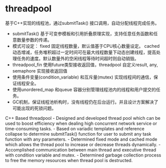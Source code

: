 # threadpool

基于C++实现的线程池，通过submitTask() 接口调用，自动分配线程完成任务。
  - submitTask() 基于可变参模板和引用折叠原理实现，支持任意任务函数和任意数量参数的传递。
  - 模式可设定：
        fixed 固定线程数量，默认值基于CPU核心数量设定。
        cached 动态增减，任务堆积超过一定时间可在最大线程数量下动态创建线程，提高处理任务的速度。默认数量外的空闲线程等待时间超时则自动销毁。
  - threadpool_fin 使用future类型接收返回值，threadpool 自定义result, any, semaphore 实现接收返回值
  - 使用条件变量(condition_variable) 和互斥量(mutex) 实现线程间的通信，保证线程安全。
  - 使用unordered_map 和queue 容器分别管理线程池内的线程和用户提交的任务。
  - GC机制，保证线程池析构时，没有线程仍在后台运行。并且设计方案解决了可能出现的死锁问题。

C++ Based threadpool
  	- Designed and developed thread pool which can be used to boost efficiency when dealing high concurrent network service or time-consuming tasks.
    - Based on variadic templates and reference collapse to determine submitTask() function for user to submit any task function with any parameters.
    - Determined fixed mode and cached mode which allows the thread pool to increase or decrease threads dynamically. 
    - Accomplished communication between main thread and executive thread with condition variable and mutex.
    - Determined garbage collection process to free the memory resources when thread pool is destructed.
